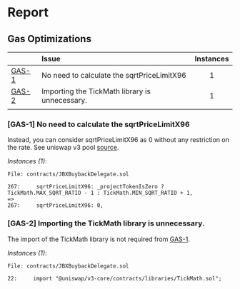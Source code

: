 # Report

## Gas Optimizations


| |Issue|Instances|
|-|:-|:-:|
| [GAS-1](#GAS-1) | No need to calculate the sqrtPriceLimitX96 | 1 |
| [GAS-2](#GAS-2) | Importing the TickMath library is unnecessary. | 1 |
| | 

### <a name="GAS-1"></a>[GAS-1] No need to calculate the sqrtPriceLimitX96
Instead, you can consider sqrtPriceLimitX96 as 0 without any restriction on the rate. See uniswap v3 pool [source](https://github.com/Uniswap/v3-sdk/blob/08a7c05/src/entities/pool.ts#L220).

*Instances (1)*:
```solidity
File: contracts/JBXBuybackDelegate.sol

267:     sqrtPriceLimitX96: _projectTokenIsZero ? TickMath.MAX_SQRT_RATIO - 1 : TickMath.MIN_SQRT_RATIO + 1,
=>
267:     sqrtPriceLimitX96: 0,
```


### <a name="GAS-2"></a>[GAS-2] Importing the TickMath library is unnecessary.
The import of the TickMath library is not required from [GAS-1](#GAS-1).

*Instances (1)*:
```solidity
File: contracts/JBXBuybackDelegate.sol

22:     import "@uniswap/v3-core/contracts/libraries/TickMath.sol";

```

